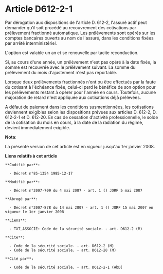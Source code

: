# Article D612-2-1

Par dérogation aux dispositions de l'article D. 612-2, l'assuré actif peut demander qu'il soit procédé au recouvrement des
cotisations par prélèvement fractionné automatique. Les prélèvements sont opérés sur les comptes bancaires ouverts au nom de
l'assuré, dans les conditions fixées par arrêté interministériel.

L'option est valable un an et se renouvelle par tacite reconduction.

Si, au cours d'une année, un prélèvement n'est pas opéré à la date fixée, la somme est recouvrée avec le prélèvement suivant.
La somme du prélèvement du mois d'ajustement n'est pas reportable.

Lorsque deux prélèvements fractionnés n'ont pu être effectués par la faute du cotisant à l'échéance fixée, celui-ci perd le
bénéfice de son option pour les prélèvements restant à opérer pour l'année en cours. Toutefois, aucune majoration de retard
n'est appliquée aux cotisations déjà prélevées.

A défaut de paiement dans les conditions susmentionnées, les cotisations deviennent exigibles selon les dispositions prévues
aux articles D. 612-2, D. 612-2-1 et D. 612-20. En cas de cessation d'activité professionnelle, le solde de la cotisation du
mois en cours, à la date de la radiation du régime, devient immédiatement exigible.

**Nota:**

La présente version de cet article est en vigueur jusqu'au 1er janvier 2008.

**Liens relatifs à cet article**

	**Codifié par**:

	  - Décret n°85-1354 1985-12-17

	**Modifié par**:

	  - Décret n°2007-709 du 4 mai 2007 - art. 1 () JORF 5 mai 2007

	**Abrogé par**:

	  - Décret n°2007-878 du 14 mai 2007 - art. 1 () JORF 15 mai 2007 en vigueur le 1er janvier 2008

	**Liens**:

	  - TXT_ASSOCIE: Code de la sécurité sociale. - art. D612-2 (M)

	**Cite**:

	  - Code de la sécurité sociale. - art. D612-2 (M)
	  - Code de la sécurité sociale. - art. D612-20 (M)

	**Cité par**:

	  - Code de la sécurité sociale. - art. D612-2-1 (AbD)
